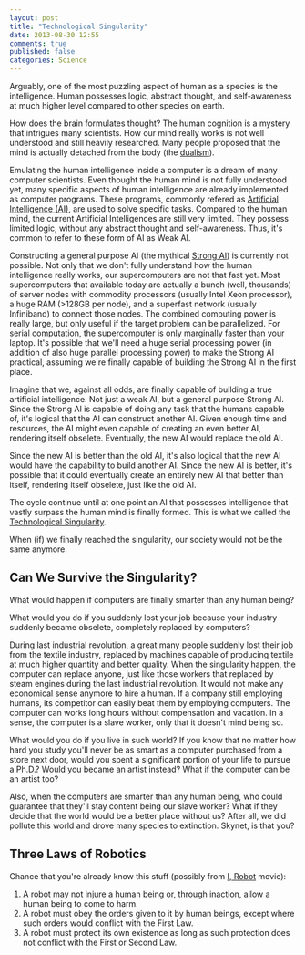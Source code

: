 ```yaml
---
layout: post
title: "Technological Singularity"
date: 2013-08-30 12:55
comments: true
published: false
categories: Science
---
```


Arguably, one of the most puzzling aspect of human as a species is the intelligence. Human possesses logic, abstract thought, and self-awareness at much higher level compared to other species on earth.

How does the brain formulates thought? The human cognition is a mystery that intrigues many scientists. How our mind really works is not well understood and still heavily researched. Many people proposed that the mind is actually detached from the body (the [dualism](https://en.wikipedia.org/wiki/Dualism_%28philosophy_of_mind%29)).

Emulating the human intelligence inside a computer is a dream of many computer scientists. Even thought the human mind is not fully understood yet, many specific aspects of human intelligence are already implemented as computer programs. These programs, commonly refered as [Artificial Intelligence (AI)](http://en.wikipedia.org/wiki/History_of_artificial_intelligence), are used to solve specific tasks. Compared to the human mind, the current Artificial Intelligences are still very limited. They possess limited logic, without any abstract thought and self-awareness. Thus, it's common to refer to these form of AI as Weak AI.

Constructing a general purpose AI (the mythical [Strong AI](http://en.wikipedia.org/wiki/Strong_AI)) is currently not possible. Not only that we don't fully understand how the human intelligence really works, our supercomputers are not that fast yet. Most supercomputers that available today are actually a bunch (well, thousands) of server nodes with commodity processors (usually Intel Xeon processor), a huge RAM (>128GB per node), and a superfast network (usually Infiniband) to connect those nodes. The combined computing power is really large, but only useful if the target problem can be parallelized. For serial computation, the supercomputer is only marginally faster than your laptop. It's possible that we'll need a huge serial processing power (in addition of also huge parallel processing power) to make the Strong AI practical, assuming we're finally capable of building the Strong AI in the first place.

Imagine that we, against all odds, are finally capable of building a true artificial intelligence. Not just a weak AI, but a general purpose Strong AI. Since the Strong AI is capable of doing any task that the humans capable of, it's logical that the AI can construct another AI. Given enough time and resources, the AI might even capable of creating an even better AI, rendering itself obselete. Eventually, the new AI would replace the old AI.

Since the new AI is better than the old AI, it's also logical that the new AI would have the capability to build another AI. Since the new AI is better, it's possible that it could eventually create an entirely new AI that better than itself, rendering itself obselete, just like the old AI.

The cycle continue until at one point an AI that possesses intelligence that vastly surpass the human mind is finally formed. This is what we called the [Technological Singularity](https://en.wikipedia.org/wiki/Technological_singularity).

When (if) we finally reached the singularity, our society would not be the same anymore.


Can We Survive the Singularity?
-------------------------------

What would happen if computers are finally smarter than any human being?

What would you do if you suddenly lost your job because your industry suddenly became obselete, completely replaced by computers?

During last industrial revolution, a great many people suddenly lost their job from the textile industry, replaced by machines capable of producing textile at much higher quantity and better quality. When the singularity happen, the computer can replace anyone, just like those workers that replaced by steam engines during the last industrial revolution. It would not make any economical sense anymore to hire a human. If a company still employing humans, its competitor can easily beat them by employing computers. The computer can works long hours without compensation and vacation. In a sense, the computer is a slave worker, only that it doesn't mind being so.

What would you do if you live in such world? If you know that no matter how hard you study you'll never be as smart as a computer purchased from a store next door, would you spent a significant portion of your life to pursue a Ph.D.? Would you became an artist instead? What if the computer can be an artist too?

Also, when the computers are smarter than any human being, who could guarantee that they'll stay content being our slave worker? What if they decide that the world would be a better place without us? After all, we did pollute this world and drove many species to extinction. Skynet, is that you?


Three Laws of Robotics
----------------------

Chance that you're already know this stuff (possibly from [I, Robot](http://www.imdb.com/title/tt0343818/) movie):

1. A robot may not injure a human being or, through inaction, allow a human being to come to harm.
2. A robot must obey the orders given to it by human beings, except where such orders would conflict with the First Law.
3. A robot must protect its own existence as long as such protection does not conflict with the First or Second Law.

